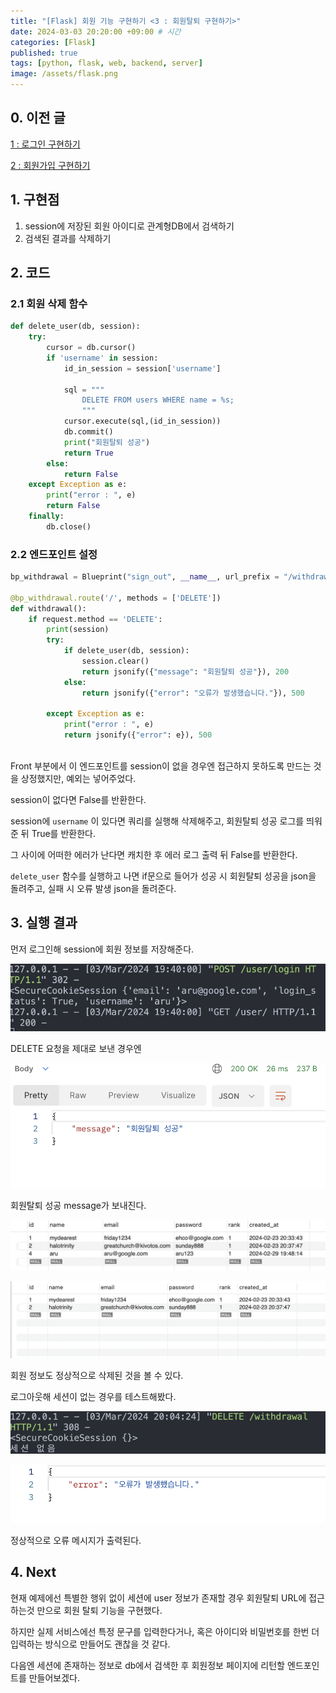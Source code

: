 ```yaml
---
title: "[Flask] 회원 기능 구현하기 <3 : 회원탈퇴 구현하기>"
date: 2024-03-03 20:20:00 +09:00 # 시간
categories: [Flask]
published: true
tags: [python, flask, web, backend, server]
image: /assets/flask.png
---
```

## 0. 이전 글

[1 : 로그인 구현하기](https://astro-yu.github.io/posts/User-Flask1/)

[2 : 회원가입 구현하기](https://astro-yu.github.io/posts/User-Flask2/)

## 1. 구현점

1. session에 저장된 회원 아이디로 관계형DB에서 검색하기
2. 검색된 결과를 삭제하기

## 2. 코드

### 2.1 회원 삭제 함수

```python
def delete_user(db, session):
    try:
        cursor = db.cursor()
        if 'username' in session:
            id_in_session = session['username']
            
            sql = """
                DELETE FROM users WHERE name = %s;
                """
            cursor.execute(sql,(id_in_session))
            db.commit()
            print("회원탈퇴 성공")
            return True
        else:
            return False
    except Exception as e:
        print("error : ", e)
        return False
    finally:
        db.close()
```

### 2.2 엔드포인트 설정

```python
bp_withdrawal = Blueprint("sign_out", __name__, url_prefix = "/withdrawal")

@bp_withdrawal.route('/', methods = ['DELETE'])
def withdrawal():
    if request.method == 'DELETE':
        print(session)
        try:
            if delete_user(db, session):
				session.clear()
                return jsonify({"message": "회원탈퇴 성공"}), 200
            else:
                return jsonify({"error": "오류가 발생했습니다."}), 500
    
        except Exception as e:
            print("error : ", e)
            return jsonify({"error": e}), 500
   
```

Front 부분에서 이 엔드포인트를 session이 없을 경우엔 접근하지 못하도록 만드는 것을 상정했지만, 예외는 넣어주었다.

session이 없다면 False를 반환한다.

session에 `username` 이 있다면 쿼리를 실행해 삭제해주고, 회원탈퇴 성공 로그를 띄워준 뒤 True를 반환한다.

그 사이에 어떠한 에러가 난다면 캐치한 후 에러 로그 출력 뒤 False를 반환한다.

`delete_user` 함수를 실행하고 나면 if문으로 들어가 성공 시 회원탈퇴 성공을 json을 돌려주고, 실패 시 오류 발생 json을 돌려준다.

## 3. 실행 결과

먼저 로그인해 session에 회원 정보를 저장해준다.

![](/assets/withd1.png)

DELETE 요청을 제대로 보낸 경우엔

![](/assets/withd2.png)

회원탈퇴 성공 message가 보내진다.

![](/assets/withd3.png)

![](/assets/withd4.png)

회원 정보도 정상적으로 삭제된 것을 볼 수 있다.

로그아웃해 세션이 없는 경우를 테스트해봤다.

![](/assets/withd5.png)

![](/assets/withd6.png)

정상적으로 오류 메시지가 출력된다.

## 4. Next
현재 예제에선 특별한 행위 없이 세션에 user 정보가 존재할 경우 회원탈퇴 URL에 접근하는것 만으로 회원 탈퇴 기능을 구현했다.

하지만 실제 서비스에선 특정 문구를 입력한다거나, 혹은 아이디와 비밀번호를 한번 더 입력하는 방식으로 만들어도 괜찮을 것 같다.

다음엔 세션에 존재하는 정보로 db에서 검색한 후 회원정보 페이지에 리턴할 엔드포인트를 만들어보겠다.